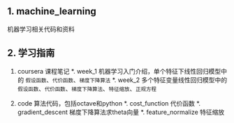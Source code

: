 ## 1. machine_learning
机器学习相关代码和资料

## 2. 学习指南
1. coursera  课程笔记
*. week_1  机器学习入门介绍，单个特征下线性回归模型中的 `假设函数`、`代价函数`、`梯度下降算法`
*. week_2  多个特征变量线性回归模型中的 `假设函数`、`代价函数`、`梯度下降算法`、`特征缩放`、`正规方程`

2. code  算法代码，包括octave和python
*. cost_function 代价函数
*. gradient_descent 梯度下降算法求theta向量
*. feature_normalize 特征缩放

